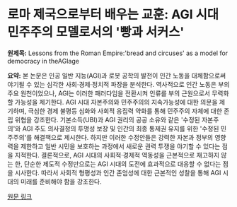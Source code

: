 # 로마 제국으로부터 배우는 교훈: AGI 시대 민주주의 모델로서의 '빵과 서커스'

**원제목:** Lessons from the Roman Empire:'bread and circuses' as a model for democracy in theAGIage

**요약:** 본 논문은 인공 일반 지능(AGI)과 로봇 공학의 발전이 인간 노동을 대체함으로써 야기될 수 있는 심각한 사회·경제·정치적 파장을 분석한다.  역사적으로 인간 노동은 부의 주요 원천이었으나, AGI는 이러한 패러다임을 전환시켜 인류를 부의 근원으로서 무력화할 가능성을 제기한다.  AGI 시대 자본주의와 민주주의의 지속가능성에 대한 의문을 제기하며, 극심한 경제 불평등 심화와 사회적 응집력 약화를 통해 민주주의 자체에 대한 존립 위협을 강조한다.  기본소득(UBI)과 AGI 권리의 공공 소유와 같은 '수정된 자본주의'와 AGI 주도 의사결정의 투명성 보장 및 인간의 최종 통제권 유지를 위한 '수정된 민주주의'를 해결책으로 제시한다.  하지만 이러한 수정안들은 강력한 자본과 정부의 영향력을 제한하고 일반 시민을 보호하는 과정에서 새로운 권력 투쟁을 야기할 수 있다는 점을 지적한다.  결론적으로, AGI 시대의 사회적·경제적 역동성을 근본적으로 재고하지 않는 한,  단순한 제도적 수정만으로는 AGI 시대의 도전에 효과적으로 대응할 수 없다는 점을 시사한다.  따라서 사회적 형평성과 인간 존엄성에 대한 근본적인 성찰을 통해 AGI 시대의 미래를 준비해야 함을 강조한다.

[원문 링크](https://link.springer.com/article/10.1007/s00146-025-02449-w)
